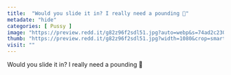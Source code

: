 ```yaml
---
title:  "Would you slide it in? I really need a pounding 🥵"
metadate: "hide"
categories: [ Pussy ]
image: "https://preview.redd.it/g82z96f2sdl51.jpg?auto=webp&s=74ad2c230ac6cd9a98e56b39f6479ddb655cf752"
thumb: "https://preview.redd.it/g82z96f2sdl51.jpg?width=1080&crop=smart&auto=webp&s=6070064f859af2d5ec025e86ce920456ee06a77c"
visit: ""
---
```

Would you slide it in? I really need a pounding 🥵
